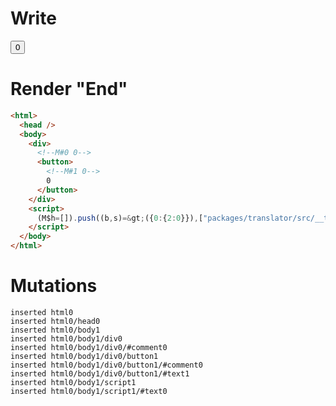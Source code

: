 # Write
  <div><!M#0 0><button><!M#1 0>0</button></div><script>(M$h=[]).push((b,s)=>({0:{2:0}}),["packages/translator/src/__tests__/fixtures/basic-counter/template.marko_0_clickCount",0,])</script>


# Render "End"
```html
<html>
  <head />
  <body>
    <div>
      <!--M#0 0-->
      <button>
        <!--M#1 0-->
        0
      </button>
    </div>
    <script>
      (M$h=[]).push((b,s)=&gt;({0:{2:0}}),["packages/translator/src/__tests__/fixtures/basic-counter/template.marko_0_clickCount",0,])
    </script>
  </body>
</html>
```

# Mutations
```
inserted html0
inserted html0/head0
inserted html0/body1
inserted html0/body1/div0
inserted html0/body1/div0/#comment0
inserted html0/body1/div0/button1
inserted html0/body1/div0/button1/#comment0
inserted html0/body1/div0/button1/#text1
inserted html0/body1/script1
inserted html0/body1/script1/#text0
```